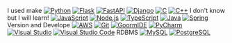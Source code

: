I used make
[![Python](https://img.shields.io/badge/Python-3.9-blue?logo=python&logoColor=white)](https://www.python.org/)
[![Flask](https://img.shields.io/badge/Flask-2.0-black?logo=flask&logoColor=white)](https://flask.palletsprojects.com/)
[![FastAPI](https://img.shields.io/badge/FastAPI-0.70.0-teal?logo=fastapi&logoColor=white)](https://fastapi.tiangolo.com/)
[![Django](https://img.shields.io/badge/Django-3.2-green?logo=django&logoColor=white)](https://www.djangoproject.com/)
[![C](https://img.shields.io/badge/C-Language-00599C?logo=c&logoColor=white)](https://en.wikipedia.org/wiki/C_(programming_language))
[![C++](https://img.shields.io/badge/C++-Language-00599C?logo=c%2B%2B&logoColor=white)](https://en.wikipedia.org/wiki/C%2B%2B)
I don't know but I will learn!
[![JavaScript](https://img.shields.io/badge/JavaScript-ES6-yellow?logo=javascript&logoColor=white)](https://developer.mozilla.org/en-US/docs/Web/JavaScript)
[![Node.js](https://img.shields.io/badge/Node.js-14.17.0-green?logo=node.js&logoColor=white)](https://nodejs.org/)
[![TypeScript](https://img.shields.io/badge/TypeScript-4.4-blue?logo=typescript&logoColor=white)](https://www.typescriptlang.org/)
[![Java](https://img.shields.io/badge/Java-11-red?logo=java&logoColor=white)](https://www.oracle.com/java/)
[![Spring](https://img.shields.io/badge/Spring-5.3.9-green?logo=spring&logoColor=white)](https://spring.io/)
Version and Develope
[![AWS](https://img.shields.io/badge/AWS-Amazon%20Web%20Services-orange?logo=amazon-aws&logoColor=white)](https://aws.amazon.com/)
[![Git](https://img.shields.io/badge/Git-Version%20Control-lightgrey?logo=git&logoColor=white)](https://git-scm.com/)
[![GoormIDE](https://img.shields.io/badge/Goorm%20IDE-Cloud%20Development-lightblue)](https://ide.goorm.io/)
[![PyCharm](https://img.shields.io/badge/PyCharm-2021.2.2-yellow?logo=pycharm&logoColor=white)](https://www.jetbrains.com/pycharm/)
[![Visual Studio](https://img.shields.io/badge/Visual%20Studio-2019-purple?logo=visual-studio&logoColor=white)](https://visualstudio.microsoft.com/)
[![Visual Studio Code](https://img.shields.io/badge/VS%20Code-1.60.2-blue?logo=visual-studio-code&logoColor=white)](https://code.visualstudio.com/)
RDBMS
[![MySQL](https://img.shields.io/badge/MySQL-8.0-blue?logo=mysql&logoColor=white)](https://www.mysql.com/)
[![PostgreSQL](https://img.shields.io/badge/PostgreSQL-13.4-blue?logo=postgresql&logoColor=white)](https://www.postgresql.org/)
